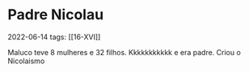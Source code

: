 # Padre Nicolau
2022-06-14
tags: [[16-XVI]]

Maluco teve 8 mulheres e 32 filhos. Kkkkkkkkkkk e era padre. Criou o Nicolaismo
